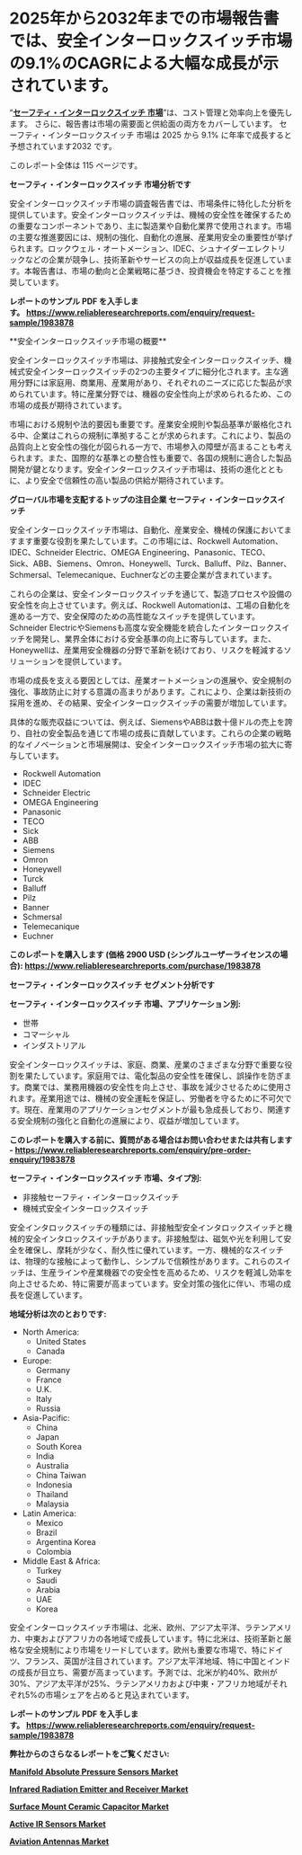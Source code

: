<p><h1>2025年から2032年までの市場報告書では、安全インターロックスイッチ市場の9.1%のCAGRによる大幅な成長が示されています。</h1></p><p>&ldquo;<strong><a href="https://www.reliableresearchreports.com/safety-interlock-switches-r1983878?utm_campaign=110&utm_medium=9&utm_source=Github&utm_content=ia&utm_term=06042025&utm_id=safety-interlock-switches">セーフティ・インターロックスイッチ 市場</a></strong>&rdquo;は、コスト管理と効率向上を優先します。 さらに、報告書は市場の需要面と供給面の両方をカバーしています。 セーフティ・インターロックスイッチ 市場は 2025 から 9.1% に年率で成長すると予想されています2032 です。</p>
<p>このレポート全体は 115 ページです。</p>
<p><strong>セーフティ・インターロックスイッチ 市場分析です</strong></p>
<p><p>安全インターロックスイッチ市場の調査報告書では、市場条件に特化した分析を提供しています。安全インターロックスイッチは、機械の安全性を確保するための重要なコンポーネントであり、主に製造業や自動化業界で使用されます。市場の主要な推進要因には、規制の強化、自動化の進展、産業用安全の重要性が挙げられます。ロックウェル・オートメーション、IDEC、シュナイダーエレクトリックなどの企業が競争し、技術革新やサービスの向上が収益成長を促進しています。本報告書は、市場の動向と企業戦略に基づき、投資機会を特定することを推奨しています。</p></p>
<p><strong>レポートのサンプル PDF を入手します。&nbsp;<a href="https://www.reliableresearchreports.com/enquiry/request-sample/1983878?utm_campaign=110&utm_medium=9&utm_source=Github&utm_content=ia&utm_term=06042025&utm_id=safety-interlock-switches">https://www.reliableresearchreports.com/enquiry/request-sample/1983878</a></strong></p>
<p><p>**安全インターロックスイッチ市場の概要**</p><p>安全インターロックスイッチ市場は、非接触式安全インターロックスイッチ、機械式安全インターロックスイッチの2つの主要タイプに細分化されます。主な適用分野には家庭用、商業用、産業用があり、それぞれのニーズに応じた製品が求められています。特に産業分野では、機器の安全性向上が求められるため、この市場の成長が期待されています。</p><p>市場における規制や法的要因も重要です。産業安全規則や製品基準が厳格化される中、企業はこれらの規制に準拠することが求められます。これにより、製品の品質向上と安全性の強化が図られる一方で、市場参入の障壁が高まることも考えられます。また、国際的な基準との整合性も重要で、各国の規制に適合した製品開発が鍵となります。安全インターロックスイッチ市場は、技術の進化とともに、より安全で信頼性の高い製品の供給が期待されています。</p></p>
<p><strong>グローバル市場を支配するトップの注目企業 セーフティ・インターロックスイッチ</strong></p>
<p><p>安全インターロックスイッチ市場は、自動化、産業安全、機械の保護においてますます重要な役割を果たしています。この市場には、Rockwell Automation、IDEC、Schneider Electric、OMEGA Engineering、Panasonic、TECO、Sick、ABB、Siemens、Omron、Honeywell、Turck、Balluff、Pilz、Banner、Schmersal、Telemecanique、Euchnerなどの主要企業が含まれています。</p><p>これらの企業は、安全インターロックスイッチを通じて、製造プロセスや設備の安全性を向上させています。例えば、Rockwell Automationは、工場の自動化を進める一方で、安全保障のための高性能なスイッチを提供しています。Schneider ElectricやSiemensも高度な安全機能を統合したインターロックスイッチを開発し、業界全体における安全基準の向上に寄与しています。また、Honeywellは、産業用安全機器の分野で革新を続けており、リスクを軽減するソリューションを提供しています。</p><p>市場の成長を支える要因としては、産業オートメーションの進展や、安全規制の強化、事故防止に対する意識の高まりがあります。これにより、企業は新技術の採用を進め、その結果、安全インターロックスイッチの需要が増加しています。</p><p>具体的な販売収益については、例えば、SiemensやABBは数十億ドルの売上を誇り、自社の安全製品を通じて市場の成長に貢献しています。これらの企業の戦略的なイノベーションと市場展開は、安全インターロックスイッチ市場の拡大に寄与しています。</p></p>
<p><ul><li>Rockwell Automation</li><li>IDEC</li><li>Schneider Electric</li><li>OMEGA Engineering</li><li>Panasonic</li><li>TECO</li><li>Sick</li><li>ABB</li><li>Siemens</li><li>Omron</li><li>Honeywell</li><li>Turck</li><li>Balluff</li><li>Pilz</li><li>Banner</li><li>Schmersal</li><li>Telemecanique</li><li>Euchner</li></ul></p>
<p><strong>このレポートを購入します (価格 2900 USD (シングルユーザーライセンスの場合):&nbsp;<a href="https://www.reliableresearchreports.com/purchase/1983878?utm_campaign=110&utm_medium=9&utm_source=Github&utm_content=ia&utm_term=06042025&utm_id=safety-interlock-switches">https://www.reliableresearchreports.com/purchase/1983878</a></strong></p>
<p><strong>セーフティ・インターロックスイッチ セグメント分析です</strong></p>
<p><strong>セーフティ・インターロックスイッチ 市場、アプリケーション別:</strong></p>
<p><ul><li>世帯</li><li>コマーシャル</li><li>インダストリアル</li></ul></p>
<p><p>安全インターロックスイッチは、家庭、商業、産業のさまざまな分野で重要な役割を果たしています。家庭用では、電化製品の安全性を確保し、誤操作を防ぎます。商業では、業務用機器の安全性を向上させ、事故を減少させるために使用されます。産業用途では、機械の安全運転を保証し、労働者を守るために不可欠です。現在、産業用のアプリケーションセグメントが最も急成長しており、関連する安全規制の強化と自動化の進展により、収益が増加しています。</p></p>
<p><strong>このレポートを購入する前に、質問がある場合はお問い合わせまたは共有します - <a href="https://www.reliableresearchreports.com/enquiry/pre-order-enquiry/1983878?utm_campaign=110&utm_medium=9&utm_source=Github&utm_content=ia&utm_term=06042025&utm_id=safety-interlock-switches">https://www.reliableresearchreports.com/enquiry/pre-order-enquiry/1983878</a></strong></p>
<p><strong>セーフティ・インターロックスイッチ 市場、タイプ別:</strong></p>
<p><ul><li>非接触セーフティ・インターロックスイッチ</li><li>機械式安全インターロックスイッチ</li></ul></p>
<p><p>安全インタロックスイッチの種類には、非接触型安全インタロックスイッチと機械的安全インタロックスイッチがあります。非接触型は、磁気や光を利用して安全を確保し、摩耗が少なく、耐久性に優れています。一方、機械的なスイッチは、物理的な接触によって動作し、シンプルで信頼性があります。これらのスイッチは、生産ラインや産業機器での安全性を高めるため、リスクを軽減し効率を向上させるため、特に需要が高まっています。安全対策の強化に伴い、市場の成長を促進しています。</p></p>
<p><strong>地域分析は次のとおりです:</strong></p>
<p><ul>
    <li>
        North America:
        <ul>
            <li>United States</li>
            <li>Canada</li>
        </ul>
    </li>
    <li>
        Europe:
        <ul>
            <li>Germany</li>
            <li>France</li>
            <li>U.K.</li>
            <li>Italy</li>
            <li>Russia</li>
        </ul>
    </li>
    <li>
        Asia-Pacific:
        <ul>
            <li>China</li>
            <li>Japan</li>
            <li>South Korea</li>
            <li>India</li>
            <li>Australia</li>
            <li>China Taiwan</li>
            <li>Indonesia</li>
            <li>Thailand</li>
            <li>Malaysia</li>
        </ul>
    </li>
    <li>
        Latin America:
        <ul>
            <li>Mexico</li>
            <li>Brazil</li>
            <li>Argentina Korea</li>
            <li>Colombia</li>
        </ul>
    </li>
    <li>
        Middle East & Africa:
        <ul>
            <li>Turkey</li>
            <li>Saudi</li>
            <li>Arabia</li>
            <li>UAE</li>
            <li>Korea</li>
        </ul>
    </li>
    </ul></p>
<p><p>安全インターロックスイッチ市場は、北米、欧州、アジア太平洋、ラテンアメリカ、中東およびアフリカの各地域で成長しています。特に北米は、技術革新と厳格な安全規制により市場をリードしています。欧州も重要な市場で、特にドイツ、フランス、英国が注目されています。アジア太平洋地域、特に中国とインドの成長が目立ち、需要が高まっています。予測では、北米が約40%、欧州が30%、アジア太平洋が25%、ラテンアメリカおよび中東・アフリカ地域がそれぞれ5%の市場シェアを占めると見込まれています。</p></p>
<p><strong>レポートのサンプル PDF を入手します。&nbsp;<a href="https://www.reliableresearchreports.com/enquiry/request-sample/1983878?utm_campaign=110&utm_medium=9&utm_source=Github&utm_content=ia&utm_term=06042025&utm_id=safety-interlock-switches">https://www.reliableresearchreports.com/enquiry/request-sample/1983878</a></strong></p>
<p><strong></strong></p>
<p><strong></strong></p>
<p><strong></strong></p>
<p><strong></strong></p>
<p><strong>弊社からのさらなるレポートをご覧ください:</strong></p>
<p><strong><p><a href="https://github.com/lalkobrinarb/Market-Research-Report-List-1/blob/main/manifold-absolute-pressure-sensors-market.md?utm_campaign=110&utm_medium=9&utm_source=Github&utm_content=ia&utm_term=06042025&utm_id=safety-interlock-switches">Manifold Absolute Pressure Sensors Market</a></p><p><a href="https://github.com/giardafshaxb/Market-Research-Report-List-1/blob/main/infrared-radiation-emitter-and-receiver-market.md?utm_campaign=110&utm_medium=9&utm_source=Github&utm_content=ia&utm_term=06042025&utm_id=safety-interlock-switches">Infrared Radiation Emitter and Receiver Market</a></p><p><a href="https://github.com/kimanyuzuga/Market-Research-Report-List-1/blob/main/surface-mount-ceramic-capacitor-market.md?utm_campaign=110&utm_medium=9&utm_source=Github&utm_content=ia&utm_term=06042025&utm_id=safety-interlock-switches">Surface Mount Ceramic Capacitor Market</a></p><p><a href="https://github.com/hutchkloor4x/Market-Research-Report-List-1/blob/main/active-ir-sensors-market.md?utm_campaign=110&utm_medium=9&utm_source=Github&utm_content=ia&utm_term=06042025&utm_id=safety-interlock-switches">Active IR Sensors Market</a></p><p><a href="https://github.com/ludongfomban/Market-Research-Report-List-1/blob/main/aviation-antennas-market.md?utm_campaign=110&utm_medium=9&utm_source=Github&utm_content=ia&utm_term=06042025&utm_id=safety-interlock-switches">Aviation Antennas Market</a></p></strong></p>